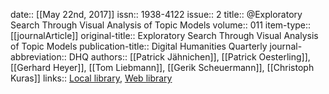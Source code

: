 date:: [[May 22nd, 2017]]
issn:: 1938-4122
issue:: 2
title:: @Exploratory Search Through Visual Analysis of Topic Models
volume:: 011
item-type:: [[journalArticle]]
original-title:: Exploratory Search Through Visual Analysis of Topic Models
publication-title:: Digital Humanities Quarterly
journal-abbreviation:: DHQ
authors:: [[Patrick Jähnichen]], [[Patrick Oesterling]], [[Gerhard Heyer]], [[Tom Liebmann]], [[Gerik Scheuermann]], [[Christoph Kuras]]
links:: [Local library](zotero://select/groups/2386895/items/I3XDCWJE), [Web library](https://www.zotero.org/groups/2386895/items/I3XDCWJE)
